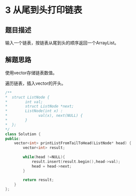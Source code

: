 # 3 从尾到头打印链表

## 题目描述

输入一个链表，按链表从尾到头的顺序返回一个ArrayList。

## 解题思路

使用vector存储链表数值。

遍历链表，插入vector的开头。

```c++
/**
*  struct ListNode {
*        int val;
*        struct ListNode *next;
*        ListNode(int x) :
*              val(x), next(NULL) {
*        }
*  };
*/
class Solution {
public:
    vector<int> printListFromTailToHead(ListNode* head) {
        vector<int> result;
        
        while(head !=NULL){
            result.insert(result.begin(),head->val);
            head = head->next;
        }
       
        return result;
    }
};
```

